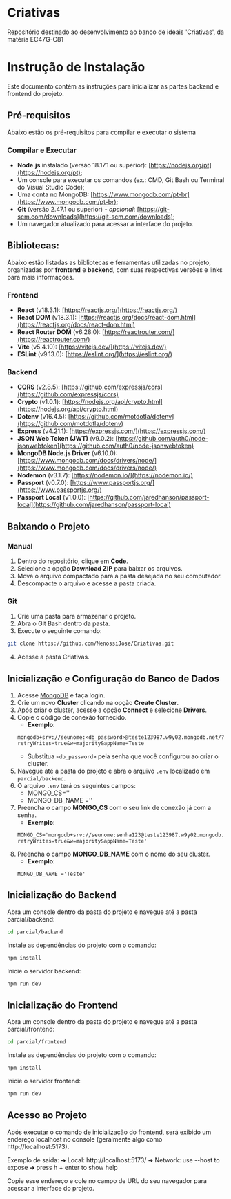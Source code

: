 # Criativas
Repositório destinado ao desenvolvimento ao banco de ideais 'Criativas', da matéria EC47G-C81

# Instrução de Instalação

Este documento contém as instruções para inicializar as partes backend e frontend do projeto.

## Pré-requisitos

Abaixo estão os pré-requisitos para compilar e executar o sistema

### Compilar e Executar

- **Node.js** instalado (versão 18.17.1 ou superior): [https://nodejs.org/pt](https://nodejs.org/pt);
- Um console para executar os comandos (ex.: CMD, Git Bash ou Terminal do Visual Studio Code);
- Uma conta no MongoDB: [https://www.mongodb.com/pt-br](https://www.mongodb.com/pt-br);
- **Git** (versão 2.47.1 ou superior) - *opcional*: [https://git-scm.com/downloads](https://git-scm.com/downloads);
- Um navegador atualizado para acessar a interface do projeto.

## Bibliotecas:

Abaixo estão listadas as bibliotecas e ferramentas utilizadas no projeto, organizadas por **frontend** e **backend**, com suas respectivas versões e links para mais informações.

### Frontend

- **React** (v18.3.1): [https://reactjs.org/](https://reactjs.org/)
- **React DOM** (v18.3.1): [https://reactjs.org/docs/react-dom.html](https://reactjs.org/docs/react-dom.html)
- **React Router DOM** (v6.28.0): [https://reactrouter.com/](https://reactrouter.com/)
- **Vite** (v5.4.10): [https://vitejs.dev/](https://vitejs.dev/)
- **ESLint** (v9.13.0): [https://eslint.org/](https://eslint.org/)

### Backend

- **CORS** (v2.8.5): [https://github.com/expressjs/cors](https://github.com/expressjs/cors)
- **Crypto** (v1.0.1): [https://nodejs.org/api/crypto.html](https://nodejs.org/api/crypto.html)
- **Dotenv** (v16.4.5): [https://github.com/motdotla/dotenv](https://github.com/motdotla/dotenv)
- **Express** (v4.21.1): [https://expressjs.com/](https://expressjs.com/)
- **JSON Web Token (JWT)** (v9.0.2): [https://github.com/auth0/node-jsonwebtoken](https://github.com/auth0/node-jsonwebtoken)
- **MongoDB Node.js Driver** (v6.10.0): [https://www.mongodb.com/docs/drivers/node/](https://www.mongodb.com/docs/drivers/node/)
- **Nodemon** (v3.1.7): [https://nodemon.io/](https://nodemon.io/)
- **Passport** (v0.7.0): [https://www.passportjs.org/](https://www.passportjs.org/)
- **Passport Local** (v1.0.0): [https://github.com/jaredhanson/passport-local](https://github.com/jaredhanson/passport-local)

 ## Baixando o Projeto

 ### Manual

 1. Dentro do repositório, clique em **Code**.  
 2. Selecione a opção **Download ZIP** para baixar os arquivos.  
 3. Mova o arquivo compactado para a pasta desejada no seu computador.  
 4. Descompacte o arquivo e acesse a pasta criada. 

 ### Git
 
 1. Crie uma pasta para armazenar o projeto.
 2. Abra o Git Bash dentro da pasta.
 3. Execute o seguinte comando:
 ```bash
 git clone https://github.com/MenossiJose/Criativas.git
 ```
 4. Acesse a pasta Criativas.

 ## Inicialização e Configuração do Banco de Dados

 1. Acesse [MongoDB](https://www.mongodb.com/pt-br) e faça login.
 2. Crie um novo **Cluster** clicando na opção **Create Cluster**.  
 3. Após criar o cluster, acesse a opção **Connect** e selecione **Drivers**.
 4. Copie o código de conexão fornecido. 
    - **Exemplo**: 
    ```text
    mongodb+srv://seunome:<db_password>@teste123987.w9y02.mongodb.net/?retryWrites=true&w=majority&appName=Teste
    ```
    - Substitua `<db_password>` pela senha que você configurou ao criar o cluster.
 5. Navegue até a pasta do projeto e abra o arquivo `.env` localizado em `parcial/backend`.  
 6. O arquivo `.env` terá os seguintes campos:
    - MONGO_CS=''
    - MONGO_DB_NAME =''
 7. Preencha o campo **MONGO_CS** com o seu link de conexão já com a senha. 
    - **Exemplo**: 
    ```text
    MONGO_CS='mongodb+srv://seunome:senha123@teste123987.w9y02.mongodb.net/?retryWrites=true&w=majority&appName=Teste'
    ```
 8. Preencha o campo **MONGO_DB_NAME** com o nome do seu cluster.
    - **Exemplo**:
    ```text
    MONGO_DB_NAME ='Teste'
    ```

## Inicialização do Backend

Abra um console dentro da pasta do projeto e navegue até a pasta parcial/backend:
```bash
cd parcial/backend
```
Instale as dependências do projeto com o comando:
```bash
npm install
```
Inicie o servidor backend:
```bash
npm run dev
```
## Inicialização do Frontend

Abra um console dentro da pasta do projeto e navegue até a pasta parcial/frontend:
```bash
cd parcial/frontend
```
Instale as dependências do projeto com o comando:
```bash
npm install
```
Inicie o servidor frontend:
```bash
npm run dev
```

## Acesso ao Projeto

Após executar o comando de inicialização do frontend, será exibido um endereço localhost no console (geralmente algo como http://localhost:5173).

Exemplo de saída:
➜  Local:   http://localhost:5173/
➜  Network: use --host to expose
➜  press h + enter to show help

Copie esse endereço e cole no campo de URL do seu navegador para acessar a interface do projeto.

